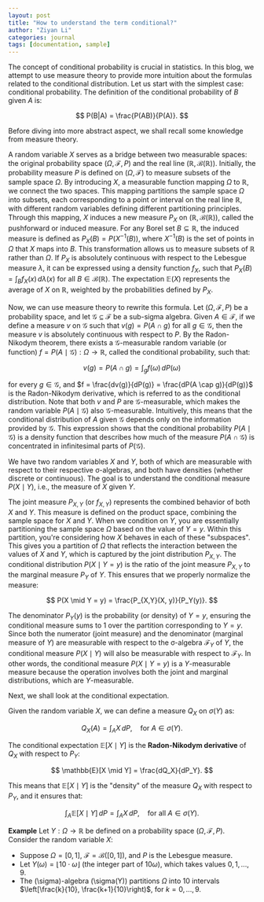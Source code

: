 ```yaml
---
layout: post
title: "How to understand the term conditional?"
author: "Ziyan Li"
categories: journal
tags: [documentation, sample]
---
```

The concept of conditional probability is crucial in statistics. In this blog, we attempt to use measure theory to provide more intuition about the formulas related to the conditional distribution. Let us start with the simplest case: conditional probability. The definition of the conditional probability of $B$ given $A$ is:

$$
P(B|A) = \frac{P(AB)}{P(A)}.
$$

Before diving into more abstract aspect, we shall recall some knowledge from measure theory. 

A random variable $X$ serves as a bridge between two measurable spaces: the original probability space $(\Omega, \mathcal{F}, P)$ and the real line $(\mathbb{R}, \mathcal{B}(\mathbb{R}))$. Initially, the probability measure $P$ is defined on $(\Omega, \mathcal{F})$ to measure subsets of the sample space $\Omega$. By introducing $X$, a measurable function mapping $\Omega$ to $\mathbb{R}$, we connect the two spaces. This mapping partitions the sample space $\Omega$ into subsets, each corresponding to a point or interval on the real line $\mathbb{R}$, with different random variables defining different partitioning principles. Through this mapping, $X$ induces a new measure $P_X$ on $(\mathbb{R}, \mathcal{B}(\mathbb{R}))$, called the pushforward or induced measure. For any Borel set $B \subseteq \mathbb{R}$, the induced measure is defined as $P_X(B) = P(X^{-1}(B))$, where $X^{-1}(B)$ is the set of points in $\Omega$ that $X$ maps into $B$. This transformation allows us to measure subsets of $\mathbb{R}$ rather than $\Omega$. If $P_X$ is absolutely continuous with respect to the Lebesgue measure $\lambda$, it can be expressed using a density function $f_X$, such that $P_X(B) = \int_B f_X(x) \, d\lambda(x)$ for all $B \in \mathcal{B}(\mathbb{R})$. The expectation $\mathbb{E}(X)$ represents the average of $X$ on $\mathbb{R}$, weighted by the probabilities defined by $P_X$.

Now, we can use measure theory to rewrite this formula. Let $(\Omega, \mathcal{F}, P)$ be a probability space, and let $\mathscr{G} \subseteq \mathcal{F}$ be a sub-sigma algebra. Given $A \in \mathcal{F}$, if we define a measure $v$ on $\mathcal{G}$ such that $v(g) = P(A \cap g)$ for all $g \in \mathcal{G}$, then the measure $v$ is absolutely continuous with respect to $P$. By the Radon-Nikodym theorem, there exists a $\mathcal{G}$-measurable random variable (or function) $f = P(A \mid \mathcal{G}): \Omega \to \mathbb{R}$, called the conditional probability, such that:

$$
v(g) = P(A \cap g) = \int_{g} f(\omega) \, dP(\omega)
$$

for every $g \in \mathcal{G}$, and $f = \frac{dv(g)}{dP(g)} = \frac{dP(A \cap g)}{dP(g)}$ is the Radon-Nikodym derivative, which is referred to as the conditional distribution. Note that both $v$ and $P$ are $\mathcal{G}$-measurable, which makes the random variable $P(A \mid \mathcal{G})$ also $\mathcal{G}$-measurable. Intuitively, this means that the conditional distribution of $A$ given $\mathcal{G}$ depends only on the information provided by $\mathcal{G}$. This expression shows that the conditional probability $P(A \mid \mathcal{G})$ is a density function that describes how much of the measure $P(A \cap \mathcal{G})$ is concentrated in infinitesimal parts of $P(\mathcal{G})$.


We have two random variables $X$ and $Y$, both of which are measurable with respect to their respective σ-algebras, and both have densities (whether discrete or continuous). The goal is to understand the conditional measure $P(X \mid Y)$, i.e., the measure of $X$ given $Y$.

The joint measure $P_{X,Y}$ (or $f_{X,Y}$) represents the combined behavior of both $X$ and $Y$. This measure is defined on the product space, combining the sample space for $X$ and $Y$. When we condition on $Y$, you are essentially partitioning the sample space $\Omega$ based on the value of $Y = y$. Within this partition, you're considering how $X$ behaves in each of these "subspaces". This gives you a partition of $\Omega$ that reflects the interaction between the values of $X$ and $Y$, which is captured by the joint distribution $P_{X,Y}$. The conditional distribution $P(X \mid Y = y)$ is the ratio of the joint measure $P_{X,Y}$ to the marginal measure $P_Y$ of $Y$. This ensures that we properly normalize the measure:

$$
P(X \mid Y = y) = \frac{P_{X,Y}(X, y)}{P_Y(y)}.
$$

The denominator $P_Y(y)$ is the probability (or density) of $Y = y$, ensuring the conditional measure sums to 1 over the partition corresponding to $Y = y$. Since both the numerator (joint measure) and the denominator (marginal measure of $Y$) are measurable with respect to the σ-algebra $\mathcal{F}_Y$ of $Y$, the conditional measure $P(X \mid Y)$ will also be measurable with respect to $\mathcal{F}_Y$. In other words, the conditional measure $P(X \mid Y = y)$ is a $Y$-measurable measure because the operation involves both the joint and marginal distributions, which are $Y$-measurable.


Next, we shall look at the conditional expectation. 

Given the random variable $X$, we can define a measure $Q_X$ on $\sigma(Y)$ as:

$$
Q_X(A) = \int_A X \, dP, \quad \text{for } A \in \sigma(Y).
$$


The conditional expectation $\mathbb{E}[X \mid Y]$ is the **Radon-Nikodym derivative** of $Q_X$ with respect to $P_Y$:

$$
\mathbb{E}[X \mid Y] = \frac{dQ_X}{dP_Y}.
$$

This means that $\mathbb{E}[X \mid Y]$ is the "density" of the measure $Q_X$ with respect to $P_Y$, and it ensures that:

$$
\int_A \mathbb{E}[X \mid Y] \, dP = \int_A X \, dP, \quad \text{for all } A \in \sigma(Y).
$$


**Example**
Let $Y: \Omega \to \mathbb{R}$ be defined on a probability space $(\Omega, \mathcal{F}, P)$. Consider the random variable $X$:
- Suppose $\Omega = [0, 1]$, $\mathcal{F} = \mathcal{B}([0,1])$, and $P$ is the Lebesgue measure.
- Let $Y(\omega) = \lfloor 10 \cdot \omega \rfloor$ (the integer part of $10\omega$), which takes values $0, 1, ..., 9$.
- The \(\sigma\)-algebra \(\sigma(Y)\) partitions $\Omega$ into 10 intervals $\left[\frac{k}{10}, \frac{k+1}{10}\right)$, for $k = 0, ..., 9$.








